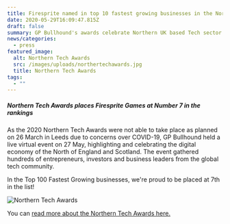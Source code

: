 ```yaml
---
title: Firesprite named in top 10 fastest growing businesses in the North
date: 2020-05-29T16:09:47.815Z
draft: false
summary: GP Bullhound's awards celebrate Northern UK based Tech sector.
news/categories:
  - press
featured_image:
  alt: Northern Tech Awards
  src: /images/uploads/northertechawards.jpg
  title: Northern Tech Awards
tags:
  - ""
---
```

##### Northern Tech Awards places Firesprite Games at Number 7 in the rankings

As the 2020 Northern Tech Awards were not able to take place as planned on 26 March in Leeds due to concerns over COVID-19, GP Bullhound held a live virtual event on 27 May, highlighting and celebrating the digital economy of the North of England and Scotland. The event gathered hundreds of entrepreneurs, investors and business leaders from the global tech community.

In the Top 100 Fastest Growing businesses, we're proud to be placed at 7th in the list! 

![Northern Tech Awards](/images/uploads/News_TechAwards.jpg "Northern Tech Awards")

You can [read more about the Northern Tech Awards here.](https://www.gpbullhound.com/events/northern-tech-awards/)
